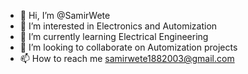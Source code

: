 - 👋 Hi, I’m @SamirWete
- 👀 I’m interested in Electronics and Automization
- 🌱 I’m currently learning Electrical Engineering
- 💞️ I’m looking to collaborate on Automization projects
- 📫 How to reach me samirwete1882003@gmail.com

<!---
SamirWete/SamirWete is a ✨ special ✨ repository because its `README.md` (this file) appears on your GitHub profile.
You can click the Preview link to take a look at your changes.
--->
